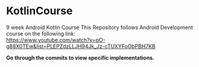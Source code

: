 # KotlinCourse
9 week Android Kotlin Course
This Repository follows Android Development course on the following link:  
https://www.youtube.com/watch?v=pO-g88X0TEw&list=PLEPZdzLLJH94Jk_Jz-cTUXYFoObPBH7KB
  
**Go through the commits to view specific implementations.**
